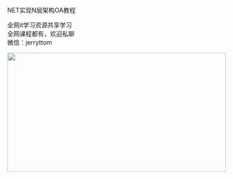 NET实现N层架构OA教程

全网it学习资源共享学习<br>全网课程都有，欢迎私聊<br>微信：jerryttom<br>

<a href="https://img.52fun.com/uploads/2021/05/1621845575-f4bc0ad6bd3330b.png" target="_blank" rel="noopener" data-fancybox="images"><img decoding="async" class="alignnone size-full wp-image-41288" src="https://img.52fun.com/uploads/2021/05/1621845575-f4bc0ad6bd3330b.png" sizes="(max-width: 501px) 100vw, 501px" srcset="https://img.52fun.com/uploads/2021/05/1621845575-f4bc0ad6bd3330b.png 501w, https://img.52fun.com/uploads/2021/05/1621845575-f4bc0ad6bd3330b-300x164.png 300w" alt="" width="501" height="274"></a>